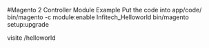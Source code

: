 #Magento 2 Controller Module Example
Put the code into app/code/
bin/magento -c module:enable Infitech_Helloworld
bin/magento setup:upgrade

visite
/helloworld